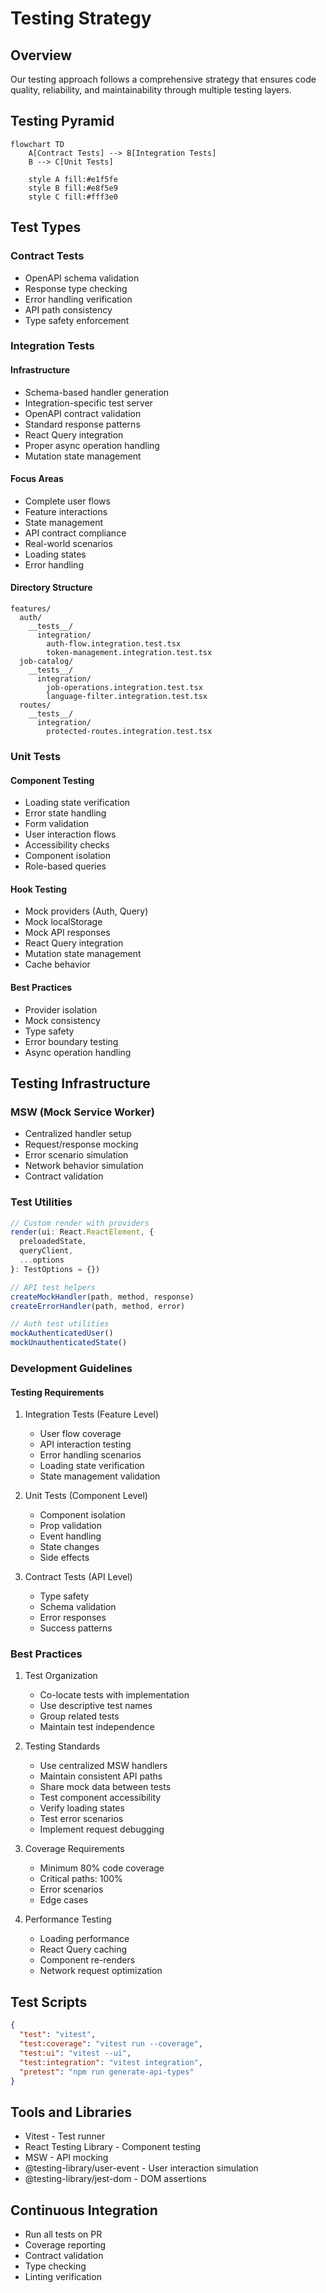 # Testing Strategy

## Overview

Our testing approach follows a comprehensive strategy that ensures code quality, reliability, and maintainability through multiple testing layers.

## Testing Pyramid

```mermaid
flowchart TD
    A[Contract Tests] --> B[Integration Tests]
    B --> C[Unit Tests]

    style A fill:#e1f5fe
    style B fill:#e8f5e9
    style C fill:#fff3e0
```

## Test Types

### Contract Tests

- OpenAPI schema validation
- Response type checking
- Error handling verification
- API path consistency
- Type safety enforcement

### Integration Tests

#### Infrastructure
- Schema-based handler generation
- Integration-specific test server
- OpenAPI contract validation
- Standard response patterns
- React Query integration
- Proper async operation handling
- Mutation state management

#### Focus Areas
- Complete user flows
- Feature interactions
- State management
- API contract compliance
- Real-world scenarios
- Loading states
- Error handling

#### Directory Structure
```
features/
  auth/
    __tests__/
      integration/
        auth-flow.integration.test.tsx
        token-management.integration.test.tsx
  job-catalog/
    __tests__/
      integration/
        job-operations.integration.test.tsx
        language-filter.integration.test.tsx
  routes/
    __tests__/
      integration/
        protected-routes.integration.test.tsx
```

### Unit Tests

#### Component Testing
- Loading state verification
- Error state handling
- Form validation
- User interaction flows
- Accessibility checks
- Component isolation
- Role-based queries

#### Hook Testing
- Mock providers (Auth, Query)
- Mock localStorage
- Mock API responses
- React Query integration
- Mutation state management
- Cache behavior

#### Best Practices
- Provider isolation
- Mock consistency
- Type safety
- Error boundary testing
- Async operation handling

## Testing Infrastructure

### MSW (Mock Service Worker)
- Centralized handler setup
- Request/response mocking
- Error scenario simulation
- Network behavior simulation
- Contract validation

### Test Utilities
```typescript
// Custom render with providers
render(ui: React.ReactElement, {
  preloadedState,
  queryClient,
  ...options
}: TestOptions = {})

// API test helpers
createMockHandler(path, method, response)
createErrorHandler(path, method, error)

// Auth test utilities
mockAuthenticatedUser()
mockUnauthenticatedState()
```

### Development Guidelines

#### Testing Requirements
1. Integration Tests (Feature Level)
   - User flow coverage
   - API interaction testing
   - Error handling scenarios
   - Loading state verification
   - State management validation

2. Unit Tests (Component Level)
   - Component isolation
   - Prop validation
   - Event handling
   - State changes
   - Side effects

3. Contract Tests (API Level)
   - Type safety
   - Schema validation
   - Error responses
   - Success patterns

### Best Practices

1. Test Organization
   - Co-locate tests with implementation
   - Use descriptive test names
   - Group related tests
   - Maintain test independence

2. Testing Standards
   - Use centralized MSW handlers
   - Maintain consistent API paths
   - Share mock data between tests
   - Test component accessibility
   - Verify loading states
   - Test error scenarios
   - Implement request debugging

3. Coverage Requirements
   - Minimum 80% code coverage
   - Critical paths: 100%
   - Error scenarios
   - Edge cases

4. Performance Testing
   - Loading performance
   - React Query caching
   - Component re-renders
   - Network request optimization

## Test Scripts

```json
{
  "test": "vitest",
  "test:coverage": "vitest run --coverage",
  "test:ui": "vitest --ui",
  "test:integration": "vitest integration",
  "pretest": "npm run generate-api-types"
}
```

## Tools and Libraries

- Vitest - Test runner
- React Testing Library - Component testing
- MSW - API mocking
- @testing-library/user-event - User interaction simulation
- @testing-library/jest-dom - DOM assertions

## Continuous Integration

- Run all tests on PR
- Coverage reporting
- Contract validation
- Type checking
- Linting verification
